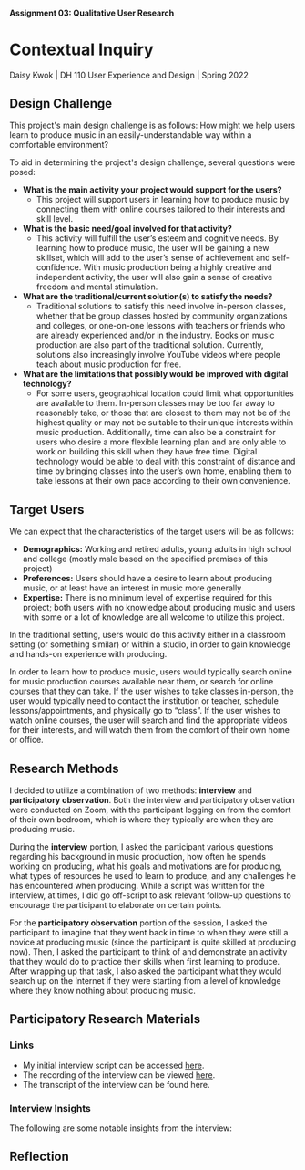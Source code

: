 #### Assignment 03: Qualitative User Research 
# Contextual Inquiry
Daisy Kwok | DH 110 User Experience and Design | Spring 2022

## Design Challenge
This project's main design challenge is as follows: How might we help users learn to produce music in an easily-understandable way within a comfortable environment?

To aid in determining the project's design challenge, several questions were posed: 
* **What is the main activity your project would support for the users?**
  * This project will support users in learning how to produce music by connecting them with online courses tailored to their interests and skill level. 
* **What is the basic need/goal involved for that activity?**
  * This activity will fulfill the user’s esteem and cognitive needs. By learning how to produce music, the user will be gaining a new skillset, which will add to the user’s sense of achievement and self-confidence. With music production being a highly creative and independent activity, the user will also gain a sense of creative freedom and mental stimulation. 
* **What are the traditional/current solution(s) to satisfy the needs?**
  * Traditional solutions to satisfy this need involve  in-person classes, whether that be group classes hosted by community organizations and colleges, or one-on-one lessons with teachers or friends who are already experienced and/or in the industry. Books on music production are also part of the traditional solution. Currently, solutions also increasingly involve YouTube videos where people teach about music production for free.
* **What are the limitations that possibly would be improved with digital technology?**
  * For some users, geographical location could limit what opportunities are available to them. In-person classes may be too far away to reasonably take, or those that are closest to them may not be of the highest quality or may not be suitable to their unique interests within music production. Additionally, time can also be a constraint for users who desire a more flexible learning plan and are only able to work on building this skill when they have free time. Digital technology would be able to deal with this constraint of distance and time by bringing classes into the user’s own home, enabling them to take lessons at their own pace according to their own convenience. 

## Target Users
We can expect that the characteristics of the target users will be as follows: 
* **Demographics:** Working and retired adults, young adults in high school and college (mostly male based on the specified premises of this project)
* **Preferences:** Users should have a desire to learn about producing music, or at least have an interest in music more generally
* **Expertise:** There is no minimum level of expertise required for this project; both users with no knowledge about producing music and users with some or a lot of knowledge are all welcome to utilize this project. 

In the traditional setting, users would do this activity either in a classroom setting (or something similar) or within a studio, in order to gain knowledge and hands-on experience with producing. 

In order to learn how to produce music, users would typically search online for music production courses available near them, or search for online courses that they can take. If the user wishes to take classes in-person, the user would typically need to contact the institution or teacher, schedule lessons/appointments, and physically go to “class”. If the user wishes to watch online courses, the user will search and find the appropriate videos for their interests, and will watch them from the comfort of their own home or office. 

## Research Methods
I decided to utilize a combination of two methods: **interview** and **participatory observation**. Both the interview and participatory observation were conducted on Zoom, with the participant logging on from the comfort of their own bedroom, which is where they typically are when they are producing music. 

During the **interview** portion, I asked the participant various questions regarding his background in music production, how often he spends working on producing, what his goals and motivations are for producing, what types of resources he used to learn to produce, and any challenges he has encountered when producing. While a script was written for the interview, at times, I did go off-script to ask relevant follow-up questions to encourage the participant to elaborate on certain points. 

For the **participatory observation** portion of the session, I asked the participant to imagine that they went back in time to when they were still a novice at producing music (since the participant is quite skilled at producing now). Then, I asked the participant to think of and demonstrate an activity that they would do to practice their skills when first learning to produce. After wrapping up that task, I also asked the participant what they would search up on the Internet if they were starting from a level of knowledge where they know nothing about producing music. 

## Participatory Research Materials
### Links
* My initial interview script can be accessed [here](https://docs.google.com/document/d/1Bo389sXaWIug9-Da5KB_xBuf15WXfalzDqV2QjeHzmg/edit?usp=sharing).
* The recording of the interview can be viewed [here](https://drive.google.com/file/d/1VWKW_XHs6L-GCeAA1444MUjnR6-0_5Mu/view?usp=sharing).
* The transcript of the interview can be found here. 

### Interview Insights
The following are some notable insights from the interview: 


## Reflection
